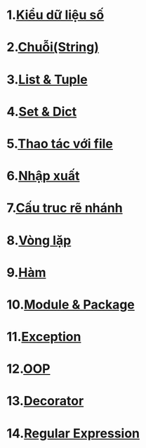 # 1.[Kiểu dữ liệu số](./docs/number.md)
# 2.[Chuỗi(String)](./docs/string.md)
# 3.[List & Tuple](./docs/list_tuple.md)
# 4.[Set & Dict](./docs/set_dict.md)
# 5.[Thao tác với file](./docs/thao_tac_voi_file.md)
# 6.[Nhập xuất](./docs/nhap_xuat.md)
# 7.[Cấu truc rẽ nhánh](./docs/cau_truc_re_nhanh.md)
# 8.[Vòng lặp](./docs/vong_lap.md)
# 9.[Hàm](./docs/ham.md)
# 10.[Module & Package](./docs/module_pakage.md)
# 11.[Exception](./docs/exception.md)
# 12.[OOP](./docs/oop.md)
# 13.[Decorator](./docs/decorator.md)
# 14.[Regular Expression](./docs/regex.md)
